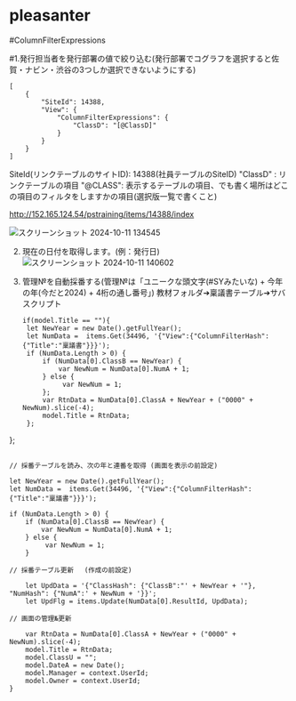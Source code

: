 # pleasanter

#ColumnFilterExpressions

#1.発行担当者を発行部署の値で絞り込む(発行部署でコグラフを選択すると佐賀・ナビン・渋谷の3つしか選択できないようにする)
```
[
    {
        "SiteId": 14388,
        "View": {
            "ColumnFilterExpressions": {
                "ClassD": "[@ClassD]"
            }
        }
    }
]
```
SiteId(リンクテーブルのサイトID): 14388(社員テーブルのSiteID)
"ClassD" : リンクテーブルの項目
"@CLASS": 表示するテーブルの項目、でも書く場所はどこの項目のフィルタをしますかの項目(選択版一覧で書くこと)

http://152.165.124.54/pstraining/items/14388/index

![スクリーンショット 2024-10-11 134545](https://github.com/user-attachments/assets/6542be4d-d645-407d-8de0-fcb6c579da04)

2. 現在の日付を取得します。(例：発行日)
![スクリーンショット 2024-10-11 140602](https://github.com/user-attachments/assets/752ca653-94c7-41b4-a8e0-500b4c857e96)



3. 管理№を自動採番する(管理№は「ユニークな頭文字(#SYみたいな) + 今年の年(今だと2024) + 4桁の通し番号」)
   教材フォルダ➔稟議書テーブル➔サバスクリプト

   ```
   if(model.Title == ""){
    let NewYear = new Date().getFullYear();
    let NumData =  items.Get(34496, '{"View":{"ColumnFilterHash":{"Title":"稟議書"}}}');
    if (NumData.Length > 0) {
        if (NumData[0].ClassB == NewYear) {
            var NewNum = NumData[0].NumA + 1;
        } else {
             var NewNum = 1;
        };
        var RtnData = NumData[0].ClassA + NewYear + ("0000" + NewNum).slice(-4);
        model.Title = RtnData;
    };
};
   ```

// 採番テーブルを読み、次の年と連番を取得 (画面を表示の前設定)
```
    let NewYear = new Date().getFullYear();
    let NumData =  items.Get(34496, '{"View":{"ColumnFilterHash":{"Title":"稟議書"}}}');

    if (NumData.Length > 0) {
        if (NumData[0].ClassB == NewYear) {
            var NewNum = NumData[0].NumA + 1;
        } else {
             var NewNum = 1;
        }
```
// 採番テーブル更新　 (作成の前設定)
```
        let UpdData = '{"ClassHash": {"ClassB":"' + NewYear + '"}, "NumHash": {"NumA":' + NewNum + '}}';
        let UpdFlg = items.Update(NumData[0].ResultId, UpdData);
```
// 画面の管理№更新
```
        var RtnData = NumData[0].ClassA + NewYear + ("0000" + NewNum).slice(-4);
        model.Title = RtnData;
        model.ClassU = "";
        model.DateA = new Date(); 
        model.Manager = context.UserId;
        model.Owner = context.UserId;
    }
```
